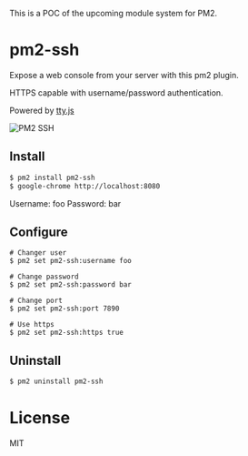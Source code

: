 
This is a POC of the upcoming module system for PM2.

# pm2-ssh

Expose a web console from your server with this pm2 plugin.

HTTPS capable with username/password authentication.

Powered by [tty.js](https://github.com/chjj/tty.js/)

![PM2 SSH](https://github.com/pm2-hive/pm2-ssh/raw/master/preview.png)

## Install

```bash
$ pm2 install pm2-ssh
$ google-chrome http://localhost:8080
```

Username: foo
Password: bar

## Configure

```
# Changer user
$ pm2 set pm2-ssh:username foo

# Change password
$ pm2 set pm2-ssh:password bar

# Change port
$ pm2 set pm2-ssh:port 7890

# Use https
$ pm2 set pm2-ssh:https true
```

## Uninstall

```bash
$ pm2 uninstall pm2-ssh
```

# License

MIT
